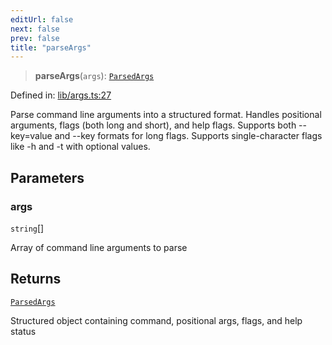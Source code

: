 ```yaml
---
editUrl: false
next: false
prev: false
title: "parseArgs"
---
```


> **parseArgs**(`args`): [`ParsedArgs`](/fabr/api/lib/args/interfaces/parsedargs/)

Defined in: [lib/args.ts:27](https://github.com/yashjawale/fabr/blob/f92675816a3f8768b3ea0b7f8742e3a12556014c/src/lib/args.ts#L27)

Parse command line arguments into a structured format.
Handles positional arguments, flags (both long and short), and help flags.
Supports both --key=value and --key formats for long flags.
Supports single-character flags like -h and -t with optional values.

## Parameters

### args

`string`[]

Array of command line arguments to parse

## Returns

[`ParsedArgs`](/fabr/api/lib/args/interfaces/parsedargs/)

Structured object containing command, positional args, flags, and help status
